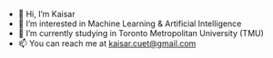 - 👋 Hi, I’m Kaisar
- 👀 I’m interested in Machine Learning & Artificial Intelligence
- 🌱 I’m currently studying in Toronto Metropolitan University (TMU)
- 📫 You can reach me at kaisar.cuet@gmail.com

